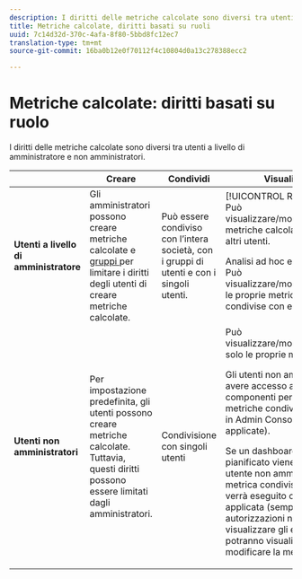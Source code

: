 ```yaml
---
description: I diritti delle metriche calcolate sono diversi tra utenti a livello di amministratore e non amministratori.
title: Metriche calcolate, diritti basati su ruoli
uuid: 7c14d32d-370c-4afa-8f80-5bbd8fc12ec7
translation-type: tm+mt
source-git-commit: 16ba0b12e0f70112f4c10804d0a13c278388ecc2

---
```



# Metriche calcolate: diritti basati su ruolo

I diritti delle metriche calcolate sono diversi tra utenti a livello di amministratore e non amministratori.

<table id="table_13F72FD90C964B86BD4B51E6F51ED292"> 
 <thead> 
  <tr> 
   <th colname="col1" class="entry"> </th> 
   <th colname="col02" class="entry"> Creare    </th> 
   <th colname="col2" class="entry"> Condividi </th> 
   <th colname="col3" class="entry"> Visualizza/Gestisci </th> 
   <th colname="col4" class="entry"> Approva </th> 
   <th colname="col5" class="entry"> Applica </th> 
  </tr> 
 </thead>
 <tbody> 
  <tr> 
   <td colname="col1"> <b>Utenti a livello di amministratore</b> </td> 
   <td colname="col02"> Gli amministratori possono creare metriche calcolate e <a href="https://marketing.adobe.com/resources/help/en_US/reference/groups.html"  > gruppi </a> per limitare i diritti degli utenti di creare metriche calcolate. </td> 
   <td colname="col2"> Può essere condiviso con l’intera società, con i gruppi di utenti e con i singoli utenti. </td> 
   <td colname="col3"> <span class="keyword"> [!UICONTROL Reports &amp; Analytics] </span>: Può visualizzare/modificare/eliminare/ecc. metriche calcolate personalizzate e di altri utenti. <p> <span class="keyword"> Analisi ad hoc </span> e Generatore di <span class="keyword"> report </span>: Può visualizzare/modificare/eliminare/ecc. le proprie metriche calcolate e quelle condivise con esse. </p> </td> 
   <td colname="col4"> Può approvare metriche calcolate come canoniche. </td> 
   <td colname="col5"> Può applicare qualsiasi metrica calcolata all'intera organizzazione. </td> 
  </tr> 
  <tr> 
   <td colname="col1"> <b>Utenti non amministratori</b> </td> 
   <td colname="col02"> Per impostazione predefinita, gli utenti possono creare metriche calcolate. Tuttavia, questi diritti possono essere limitati dagli amministratori. </td> 
   <td colname="col2"> Condivisione con singoli utenti </td> 
   <td colname="col3">  Può visualizzare/modificare/eliminare/ecc. solo le proprie metriche calcolate. <p>Gli utenti non amministratori devono avere accesso a tutti gli eventi dei componenti per poter visualizzare le metriche condivise (le autorizzazioni in Admin Console sono ancora applicate). </p> <p>Se un dashboard o un report pianificato viene condiviso con un utente non amministratore e non ha la metrica condivisa con lui, il report verrà eseguito con la metrica applicata (sempre che disponga delle autorizzazioni necessarie per visualizzare gli eventi). Tuttavia, non potranno visualizzare la definizione o modificare la metrica. </p> </td> 
   <td colname="col4"> Può utilizzare solo metriche calcolate approvate; impossibile contrassegnare come approvato. </td> 
   <td colname="col5"> Può applicare le proprie metriche calcolate e i segmenti condivisi con loro. </td> 
  </tr> 
 </tbody> 
</table>

